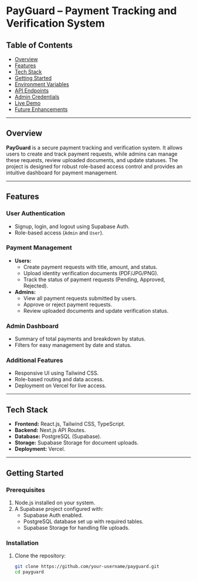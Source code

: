 # PayGuard – Payment Tracking and Verification System

## Table of Contents

- [Overview](#overview)
- [Features](#features)
- [Tech Stack](#tech-stack)
- [Getting Started](#getting-started)
- [Environment Variables](#environment-variables)
- [API Endpoints](#api-endpoints)
- [Admin Credentials](#admin-credentials)
- [Live Demo](#live-demo)
- [Future Enhancements](#future-enhancements)

---

## Overview

**PayGuard** is a secure payment tracking and verification system. It allows users to create and track payment requests, while admins can manage these requests, review uploaded documents, and update statuses. The project is designed for robust role-based access control and provides an intuitive dashboard for payment management.

---

## Features

### User Authentication

- Signup, login, and logout using Supabase Auth.
- Role-based access (`Admin` and `User`).

### Payment Management

- **Users:**
  - Create payment requests with title, amount, and status.
  - Upload identity verification documents (PDF/JPG/PNG).
  - Track the status of payment requests (Pending, Approved, Rejected).
- **Admins:**
  - View all payment requests submitted by users.
  - Approve or reject payment requests.
  - Review uploaded documents and update verification status.

### Admin Dashboard

- Summary of total payments and breakdown by status.
- Filters for easy management by date and status.

### Additional Features

- Responsive UI using Tailwind CSS.
- Role-based routing and data access.
- Deployment on Vercel for live access.

---

## Tech Stack

- **Frontend:** React.js, Tailwind CSS, TypeScript.
- **Backend:** Next.js API Routes.
- **Database:** PostgreSQL (Supabase).
- **Storage:** Supabase Storage for document uploads.
- **Deployment:** Vercel.

---

## Getting Started

### Prerequisites

1. Node.js installed on your system.
2. A Supabase project configured with:
   - Supabase Auth enabled.
   - PostgreSQL database set up with required tables.
   - Supabase Storage for handling file uploads.

### Installation

1. Clone the repository:
   ```bash
   git clone https://github.com/your-username/payguard.git
   cd payguard
   ```
